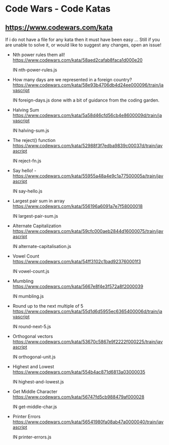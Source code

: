 # Code Wars - Code Katas

## https://www.codewars.com/kata

If i do not have a file for any kata then it must have been easy ...
Still if you are unable to solve it, or would like to suggest any changes, open an issue!

- Nth power rules them all! https://www.codewars.com/kata/58aed2cafab8faca1d000e20

  IN nth-power-rules.js

- How many days are we represented in a foreign country? https://www.codewars.com/kata/58e93b4706db4d24ee000096/train/javascript

  IN foreign-days.js
  done with a bit of guidance from the coding garden.

- Halving Sum https://www.codewars.com/kata/5a58d46cfd56cb4e8600009d/train/javascript

  IN halving-sum.js

- The reject() function https://www.codewars.com/kata/52988f3f7edba9839c00037d/train/javascript

  IN reject-fn.js

- Say hello! - https://www.codewars.com/kata/55955a48a4e9c1a77500005a/train/javascript

  IN say-hello.js

- Largest pair sum in array https://www.codewars.com/kata/556196a6091a7e7f58000018

  IN largest-pair-sum.js

- Alternate Capitalization https://www.codewars.com/kata/59cfc000aeb2844d16000075/train/javascript

  IN alternate-capitalisation.js

- Vowel Count https://www.codewars.com/kata/54ff3102c1bad923760001f3

  IN vowel-count.js

- Mumbling https://www.codewars.com/kata/5667e8f4e3f572a8f2000039

  IN mumbling.js

- Round up to the next multiple of 5 https://www.codewars.com/kata/55d1d6d5955ec6365400006d/train/javascript

  IN round-next-5.js

- Orthogonal vectors https://www.codewars.com/kata/53670c5867e9f2222f000225/train/javascript

  IN orthogonal-unit.js

- Highest and Lowest https://www.codewars.com/kata/554b4ac871d6813a03000035

  IN highest-and-lowest.js

- Get Middle Character https://www.codewars.com/kata/56747fd5cb988479af000028

  IN get-middle-char.js

- Printer Errors https://www.codewars.com/kata/56541980fa08ab47a0000040/train/javascript

  IN printer-errors.js
